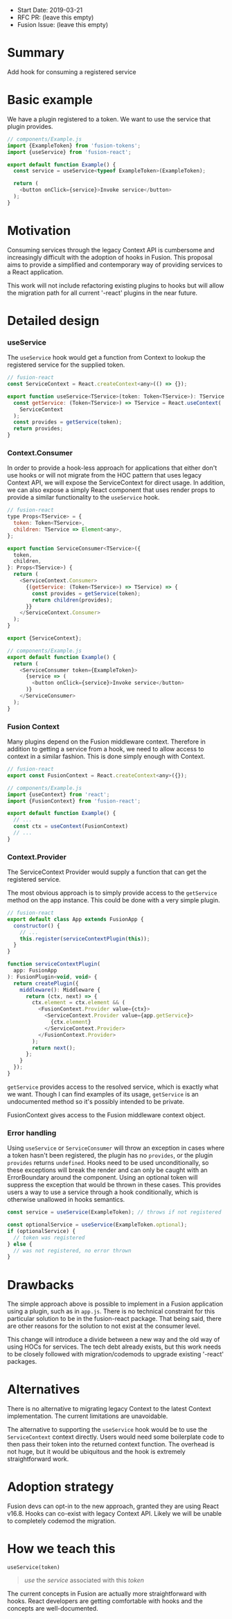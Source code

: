 * Start Date: 2019-03-21
* RFC PR: (leave this empty)
* Fusion Issue: (leave this empty)

# Summary

Add hook for consuming a registered service


# Basic example

We have a plugin registered to a token. We want to use the service that plugin provides.

```javascript
// components/Example.js
import {ExampleToken} from 'fusion-tokens';
import {useService} from 'fusion-react';

export default function Example() {
  const service = useService<typeof ExampleToken>(ExampleToken);

  return (
    <button onClick={service}>Invoke service</button>
  );
}
```

# Motivation

Consuming services through the legacy Context API is cumbersome and increasingly difficult with the adoption of hooks in Fusion. This proposal aims to provide a simplified and contemporary way of providing services to a React application.

This work will not include refactoring existing plugins to hooks but will allow the migration path for all current '-react' plugins in the near future.

# Detailed design

### useService

The `useService` hook would get a function from Context to lookup the registered service for the supplied token.

```javascript
// fusion-react
const ServiceContext = React.createContext<any>(() => {});

export function useService<TService>(token: Token<TService>): TService {
  const getService: (Token<TService>) => TService = React.useContext(
    ServiceContext
  );
  const provides = getService(token);
  return provides;
}
```
### Context.Consumer

In order to provide a hook-less approach for applications that either don't use hooks or will not migrate from the HOC pattern that uses legacy Context API, we will expose the ServiceContext for direct usage. In addition, we can also expose a simply React component that uses render props to provide a similar functionality to the `useService` hook.

```javascript
// fusion-react
type Props<TService> = {
  token: Token<TService>,
  children: TService => Element<any>,
};

export function ServiceConsumer<TService>({
  token,
  children,
}: Props<TService>) {
  return (
    <ServiceContext.Consumer>
      {(getService: (Token<TService>) => TService) => {
        const provides = getService(token);
        return children(provides);
      }}
    </ServiceContext.Consumer>
  );
}

export {ServiceContext};

// components/Example.js
export default function Example() {
  return (
    <ServiceConsumer token={ExampleToken}>
      {service => (
        <button onClick={service}>Invoke service</button>
      )}
    </ServiceConsumer>
  );
}
```

### Fusion Context

Many plugins depend on the Fusion middleware context. Therefore in addition to getting a service from a hook, we need to allow access to context in a similar fashion. This is done simply enough with Context.

```javascript
// fusion-react
export const FusionContext = React.createContext<any>({});

// components/Example.js
import {useContext} from 'react';
import {FusionContext} from 'fusion-react';

export default function Example() {
  // ...
  const ctx = useContext(FusionContext)
  // ...
}
```

### Context.Provider

The ServiceContext Provider would supply a function that can get the registered service.

The most obvious approach is to simply provide access to the `getService` method on the app instance. This could be done with a very simple plugin.

```javascript
// fusion-react
export default class App extends FusionApp {
  constructor() {
    // ...
    this.register(serviceContextPlugin(this));
  }
}

function serviceContextPlugin(
  app: FusionApp
): FusionPlugin<void, void> {
  return createPlugin({
    middleware(): Middleware {
      return (ctx, next) => {
        ctx.element = ctx.element && (
          <FusionContext.Provider value={ctx}>
            <ServiceContext.Provider value={app.getService}>
              {ctx.element}
            </ServiceContext.Provider>
          </FusionContext.Provider>
        );
        return next();
      };
    }
  });
}
```

`getService` provides access to the resolved service, which is exactly what we want. Though I can find examples of its usage, `getService` is an undocumented method so it's possibly intended to be private.

FusionContext gives access to the Fusion middleware context object.

### Error handling

Using `useService` or `ServiceConsumer` will throw an exception in cases where a token hasn't been registered, the plugin has no `provides`, or the plugin `provides` returns `undefined`. Hooks need to be used unconditionally, so these exceptions will break the render and can only be caught with an ErrorBoundary around the component. Using an optional token will suppress the exception that would be thrown in these cases. This provides users a way to use a service through a hook conditionally, which is otherwise unallowed in hooks semantics.

```js
const service = useService(ExampleToken); // throws if not registered

const optionalService = useService(ExampleToken.optional);
if (optionalService) {
  // token was registered
} else {
  // was not registered, no error thrown
}
```

# Drawbacks

The simple approach above is possible to implement in a Fusion application using a plugin, such as in `app.js`. There is no technical constraint for this particular solution to be in the fusion-react package. That being said, there are other reasons for the solution to not exist at the consumer level.

This change will introduce a divide between a new way and the old way of using HOCs for services. The tech debt already exists, but this work needs to be closely followed with migration/codemods to upgrade existing '-react' packages.

# Alternatives

There is no alternative to migrating legacy Context to the latest Context implementation. The current limitations are unavoidable.

The alternative to supporting the `useService` hook would be to use the `ServiceContext` context directly. Users would need some boilerplate code to then pass their token into the returned context function. The overhead is not huge, but it would be ubiquitous and the hook is extremely straightforward work.

# Adoption strategy

Fusion devs can opt-in to the new approach, granted they are using React v16.8. Hooks can co-exist with legacy Context API. Likely we will be unable to completely codemod the migration.

# How we teach this

`useService(token)`

> *use* the *service* associated with this *token*

The current concepts in Fusion are actually more straightforward with hooks. React developers are getting comfortable with hooks and the concepts are well-documented.